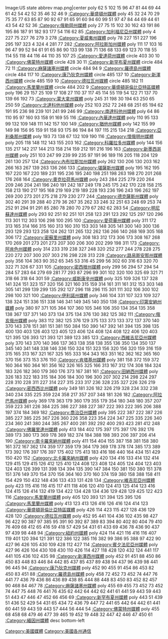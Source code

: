 <imagemap> Image:US state abbrev map.png|center poly 62 5 102 15 96 47
81 44 69 44 61 42 54 42 52 35 46 32 46 9
[:Category:華盛頓州媒體‎](https://zh.wikipedia.org/wiki/Category:華盛頓州媒體‎ "wikilink")
poly 45 32 24 70 29 75 35 77 63 85 87 90 92 67 91 65 91 60 94 60 99 51
97 47 84 44 69 44 61 43 54 42 52 36
[:Category:俄勒岡州媒體](https://zh.wikipedia.org/wiki/Category:俄勒岡州媒體 "wikilink")
poly 27 75 15 102 30 162 43 191 86 195 86 187 91 182 93 177 54 116 62 85
[:Category:加利福尼亞州媒體‎](https://zh.wikipedia.org/wiki/Category:加利福尼亞州媒體‎ "wikilink")
poly 4 227 75 227 76 279 3 278
[:Category:夏威夷州媒體](https://zh.wikipedia.org/wiki/Category:夏威夷州媒體 "wikilink")
poly 78 227 151 227 196 295 197 323 4 324 4 281 77 282
[:Category:阿拉斯加州媒體](https://zh.wikipedia.org/wiki/Category:阿拉斯加州媒體 "wikilink")
poly 111 17 103 16 96 47 99 52 94 61 91 65 86 90 133 99 138 71 136 68
133 69 123 70 118 55 114 55 118 44 116 44 110 35 107 25
[:Category:愛達荷州媒體‎](https://zh.wikipedia.org/wiki/Category:愛達荷州媒體‎ "wikilink")
circle 403 30 10
[:Category:佛蒙特州媒體](https://zh.wikipedia.org/wiki/Category:佛蒙特州媒體 "wikilink")
circle 428 30 11
[:Category:新罕布夏州媒體](https://zh.wikipedia.org/wiki/Category:新罕布夏州媒體 "wikilink")
circle 484 72 11
[:Category:麻薩諸塞州媒體](https://zh.wikipedia.org/wiki/Category:麻薩諸塞州媒體 "wikilink")
circle 484 94 9
[:Category:羅德島州媒體‎](https://zh.wikipedia.org/wiki/Category:羅德島州媒體‎ "wikilink")
circle 484 117 10
[:Category:康乃狄克州媒體](https://zh.wikipedia.org/wiki/Category:康乃狄克州媒體 "wikilink")
circle 485 137 10
[:Category:新澤西州媒體‎](https://zh.wikipedia.org/wiki/Category:新澤西州媒體‎ "wikilink")
circle 485 159 10
[:Category:德拉瓦州媒體](https://zh.wikipedia.org/wiki/Category:德拉瓦州媒體 "wikilink")
circle 485 182 11
[:Category:馬里蘭州媒體‎](https://zh.wikipedia.org/wiki/Category:馬里蘭州媒體‎ "wikilink")
circle 484 202 9
[:Category:華盛頓哥倫比亞特區媒體](https://zh.wikipedia.org/wiki/Category:華盛頓哥倫比亞特區媒體 "wikilink")
poly 196 29 157 25 109 17 108 27 110 37 117 45 114 55 119 54 122 71 137
70 139 66 192 73
[:Category:蒙大拿州媒體‎](https://zh.wikipedia.org/wiki/Category:蒙大拿州媒體‎ "wikilink")
poly 245 31 198 30 194 63 250 65 250 59
[:Category:北達科他州媒體](https://zh.wikipedia.org/wiki/Category:北達科他州媒體 "wikilink")
poly 252 103 252 72 248 68 251 65 194 62 191 95 236 98 239 101 241 99
246 99
[:Category:南達科他州媒體](https://zh.wikipedia.org/wiki/Category:南達科他州媒體 "wikilink")
poly 64 86 110 95 97 160 93 158 91 169 55 116
[:Category:內華達州媒體‎](https://zh.wikipedia.org/wiki/Category:內華達州媒體‎ "wikilink")
poly 110 95 133 99 132 109 148 111 142 157 100 149
[:Category:猶他州媒體‎](https://zh.wikipedia.org/wiki/Category:猶他州媒體‎ "wikilink")
poly 142 155 99 149 98 156 95 159 91 158 93 175 86 194 84 197 115 215
134 218
[:Category:亞利桑那州媒體](https://zh.wikipedia.org/wiki/Category:亞利桑那州媒體 "wikilink")
poly 193 73 138 67 132 109 190 116
[:Category:懷俄明州媒體‎](https://zh.wikipedia.org/wiki/Category:懷俄明州媒體‎ "wikilink")
poly 205 118 148 112 143 155 203 162
[:Category:科羅拉多州媒體](https://zh.wikipedia.org/wiki/Category:科羅拉多州媒體 "wikilink")
poly 144 156 135 217 142 217 144 213 158 214 159 212 191 216 196 163
[:Category:新墨西哥州媒體‎](https://zh.wikipedia.org/wiki/Category:新墨西哥州媒體‎ "wikilink")
poly 251 103 247 99 239 99 235 97 191 96 189 116 205 118 204 129 261 130
257 124
[:Category:內布拉斯加州媒體‎](https://zh.wikipedia.org/wiki/Category:內布拉斯加州媒體‎ "wikilink")
poly 262 130 206 130 203 162 266 163 267 139 263 136 266 133
[:Category:堪薩斯州媒體‎](https://zh.wikipedia.org/wiki/Category:堪薩斯州媒體‎ "wikilink")
poly 195 162 195 167 220 167 220 189 231 195 236 195 240 198 251 198 263
198 270 201 268 176 268 164
[:Category:奧克拉荷馬州媒體](https://zh.wikipedia.org/wiki/Category:奧克拉荷馬州媒體 "wikilink")
poly 243 284 225 279 220 264 209 246 204 241 196 240 191 242 187 249 178
245 175 242 170 228 158 215 158 213 190 217 195 168 219 169 219 189 228
193 236 196 243 196 262 197 269 200 273 201 275 218 279 230 277 244
[:Category:德克薩斯州媒體](https://zh.wikipedia.org/wiki/Category:德克薩斯州媒體 "wikilink")
poly 302 40 291 39 288 40 279 36 267 35 262 33 246 32 251 63 248 69 253
74 252 91 294 91 291 85 280 78 280 70 279 67 282 62 283 54
[:Category:明尼蘇達州媒體‎](https://zh.wikipedia.org/wiki/Category:明尼蘇達州媒體‎ "wikilink")
poly 293 92 251 92 251 101 258 123 291 123 292 125 297 120 296 113 301
112 303 106 298 100 295 100
[:Category:愛荷華州媒體](https://zh.wikipedia.org/wiki/Category:愛荷華州媒體 "wikilink")
poly 311 172 313 165 314 166 315 160 313 160 310 153 303 148 305 141 300
140 300 136 293 129 293 123 258 124 262 131 265 132 262 136 266 140 268
169 305 168 306 172
[:Category:密蘇里州媒體](https://zh.wikipedia.org/wiki/Category:密蘇里州媒體 "wikilink")
poly 308 183 312 173 306 173 308 167 268 170 269 201 273 201 273 207 300
206 300 202 299 198 311 173
[:Category:阿肯色州媒體](https://zh.wikipedia.org/wiki/Category:阿肯色州媒體 "wikilink")
poly 314 233 319 238 327 248 320 252 277 244 278 228 275 220 272 207 300
207 303 216 298 228 313 228
[:Category:路易斯安那州媒體‎](https://zh.wikipedia.org/wiki/Category:路易斯安那州媒體‎ "wikilink")
poly 356 104 363 90 352 65 345 53 316 45 299 56 302 60 316 63 320 70 322
71 326 67 331 105
[:Category:密西根州媒體‎](https://zh.wikipedia.org/wiki/Category:密西根州媒體‎ "wikilink")
poly 299 56 294 57 294 54 284 57 283 64 279 69 281 77 293 87 296 99 301
102 320 100 325 69 321 71 318 66 318 64 301 59
[:Category:威斯康辛州媒體‎](https://zh.wikipedia.org/wiki/Category:威斯康辛州媒體‎ "wikilink")
poly 325 109 326 137 328 141 324 151 323 157 320 156 321 160 315 159 314
161 311 161 312 153 303 148 305 141 299 139 299 135 292 127 296 118 296
115 301 111 302 106 300 102 298 100 321 100
[:Category:伊利諾州媒體](https://zh.wikipedia.org/wiki/Category:伊利諾州媒體 "wikilink")
poly 346 104 331 107 323 109 327 138 324 151 336 151 338 146 341 149 345
140 350 138
[:Category:印第安納州媒體‎](https://zh.wikipedia.org/wiki/Category:印第安納州媒體‎ "wikilink")
poly 380 97 371 105 364 107 360 105 346 106 350 134 354 135 358 138 367
137 371 140 373 134 375 134 376 130 382 125 382 111
[:Category:俄亥俄州媒體‎](https://zh.wikipedia.org/wiki/Category:俄亥俄州媒體‎ "wikilink")
poly 383 112 382 125 376 129 375 133 373 133 372 137 370 140 370 143 378
151 381 151 381 150 384 150 390 147 392 141 394 135 398 135 400 130 403
126 403 123 405 123 406 124 408 124 408 122 406 120 403 121 395 126 393
121 393 121 389 123 385 123
[:Category:西維吉尼亞州媒體](https://zh.wikipedia.org/wiki/Category:西維吉尼亞州媒體 "wikilink")
poly 370 143 370 140 366 137 363 138 358 138 355 136 350 134 350 137 345
140 341 148 338 146 336 150 324 151 323 156 320 156 320 159 316 159 315
165 313 167 321 167 325 165 333 164 343 163 351 162 362 162 365 160 370
156 373 153 376 150
[:Category:肯塔基州媒體‎](https://zh.wikipedia.org/wiki/Category:肯塔基州媒體‎ "wikilink")
poly 381 158 372 159 372 160 364 160 364 161 356 162 326 165 325 166 313
167 312 174 308 184 324 183 326 182 360 179 360 176 373 167 381 161
[:Category:田納西州媒體‎](https://zh.wikipedia.org/wiki/Category:田納西州媒體‎ "wikilink")
poly 326 183 322 183 315 184 306 184 300 196 300 207 302 214 298 224 297
228 310 228 311 227 314 227 315 233 317 236 328 235 327 226 326 219
[:Category:密西西比州媒體‎](https://zh.wikipedia.org/wiki/Category:密西西比州媒體‎ "wikilink")
poly 349 181 326 182 326 219 328 234 332 238 340 234 335 225 359 224 358
217 357 207 348 181 326 182
[:Category:阿拉巴馬州媒體](https://zh.wikipedia.org/wiki/Category:阿拉巴馬州媒體 "wikilink")
poly 369 178 363 179 360 179 355 179 354 180 348 180 357 207 359 223 361
226 384 225 386 227 388 227 387 222 393 222 395 206 388 197 374 184 369
182
[:Category:喬治亞州媒體‎](https://zh.wikipedia.org/wiki/Category:喬治亞州媒體‎ "wikilink")
poly 395 222 387 222 387 226 385 227 385 225 367 226 360 226 358 223 354
224 347 225 335 226 340 234 360 241 380 244 385 267 400 281 392 292 400
293 423 281 412 248
[:Category:佛羅里達州媒體‎](https://zh.wikipedia.org/wiki/Category:佛羅里達州媒體‎ "wikilink")
poly 413 184 402 175 397 175 397 176 392 176 389 173 380 173 369 178 369
182 374 184 388 198 393 206 397 206 414 190
[:Category:南卡羅來納州媒體](https://zh.wikipedia.org/wiki/Category:南卡羅來納州媒體 "wikilink")
poly 411 154 404 155 387 158 381 158 380 161 372 167 362 174 359 177 359
179 364 179 369 178 378 174 385 173 389 173 392 176 397 176 397 175 402
175 413 183 416 186 440 164 434 151 429 150 420 152
[:Category:北卡羅來納州媒體‎](https://zh.wikipedia.org/wiki/Category:北卡羅來納州媒體‎ "wikilink")
poly 420 134 416 133 414 132 414 129 415 129 415 126 412 125 410 124 408
123 408 124 405 124 404 123 403 124 403 126 399 131 398 134 394 135 390
147 384 150 381 150 380 151 378 151 376 149 370 154 370 156 364 160 370
160 374 159 380 158 388 158 411 154 429 150 432 148 436 133 433 131 428
134
[:Category:維吉尼亞州媒體‎](https://zh.wikipedia.org/wiki/Category:維吉尼亞州媒體‎ "wikilink")
poly 423 115 416 116 415 117 411 118 406 120 410 124 413 125 414 123 416
124 415 126 414 132 419 134 422 134 428 134 436 129 428 129 425 122 423
116
[:Category:馬里蘭州媒體‎](https://zh.wikipedia.org/wiki/Category:馬里蘭州媒體‎ "wikilink")
poly 405 120 393 121 394 125 395 126
[:Category:馬里蘭州媒體‎](https://zh.wikipedia.org/wiki/Category:馬里蘭州媒體‎ "wikilink")
poly 413 123 413 126 416 126 416 124 414 123
[:Category:華盛頓哥倫比亞特區媒體](https://zh.wikipedia.org/wiki/Category:華盛頓哥倫比亞特區媒體 "wikilink")
poly 426 114 423 115 427 128 436 129 428 120
[:Category:德拉瓦州媒體‎](https://zh.wikipedia.org/wiki/Category:德拉瓦州媒體‎ "wikilink")
poly 452 95 441 104 436 102 435 98 427 96 422 90 387 97 385 95 391 90
392 87 389 83 394 80 402 80 404 79 410 76 409 68 412 65 416 59 418 57
429 54 431 61 433 69 436 78 436 90 437 97 439 98 448 94
[:Category:紐約州媒體‎](https://zh.wikipedia.org/wiki/Category:紐約州媒體‎ "wikilink")
poly 424 114 421 116 416 116 407 119 401 120 394 121 391 122 386 122 385
116 382 99 386 95 388 97 422 90 427 96 426 105 430 109 428 112 427 114
[:Category:賓夕法尼亞州媒體‎](https://zh.wikipedia.org/wiki/Category:賓夕法尼亞州媒體‎ "wikilink")
poly 427 96 426 104 430 108 430 110 426 114 427 118 428 120 432 124 441
117 441 105 436 102 435 98
[:Category:新澤西州媒體‎](https://zh.wikipedia.org/wiki/Category:新澤西州媒體‎ "wikilink")
poly 452 91 451 88 450 86 450 83 448 83 446 84 442 85 437 85 437 89 438
94 437 96 439 98 441 96 445 94
[:Category:康乃狄克州媒體‎](https://zh.wikipedia.org/wiki/Category:康乃狄克州媒體‎ "wikilink")
poly 452 90 455 91 454 86 453 82 450 83 451 88
[:Category:羅德島州媒體‎](https://zh.wikipedia.org/wiki/Category:羅德島州媒體‎ "wikilink")
poly 458 72 452 73 452 74 447 76 441 77 436 79 436 86 436 89 438 85 444
88 448 83 450 83 452 82 457 90 468 84 467 78
[:Category:麻薩諸塞州媒體‎](https://zh.wikipedia.org/wiki/Category:麻薩諸塞州媒體‎ "wikilink")
poly 455 69 455 73 452 73 452 74 447 75 448 76 441 76 435 62 442 64 442
62 441 61 441 59 443 59 443 51 443 47 446 47 452 66 456 69
[:Category:新罕布夏州媒體‎](https://zh.wikipedia.org/wiki/Category:新罕布夏州媒體‎ "wikilink")
poly 443 51 439 51 436 52 429 54 431 65 434 72 436 79 447 72 441 65 442
64 442 61 441 60 441 59 443 59 443 57 444 56 444 54
[:Category:佛蒙特州媒體‎](https://zh.wikipedia.org/wiki/Category:佛蒙特州媒體‎ "wikilink")
poly 455 68 458 68 479 46 477 39 465 19 452 19 448 32 447 42 446 47 450
61
[:Category:緬因州媒體](https://zh.wikipedia.org/wiki/Category:緬因州媒體 "wikilink")
desc bottom-left </imagemap>

[Category:美國媒體](https://zh.wikipedia.org/wiki/Category:美國媒體 "wikilink")
[Category:美國各州通信](https://zh.wikipedia.org/wiki/Category:美國各州通信 "wikilink")